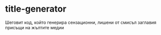 # title-generator
Шеговит код, който генерира сензационни, лишени от смисъл заглавия присъщи на жълтите медии
